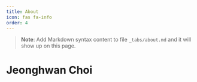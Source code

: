 ```yaml
---
title: About
icon: fas fa-info
order: 4
---
```



> **Note**: Add Markdown syntax content to file `_tabs/about.md` and it will show up on this page.

# Jeonghwan Choi